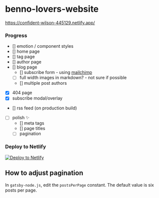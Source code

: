 # benno-lovers-website 

https://confident-wilson-445129.netlify.app/


### Progress

- [] emotion / component styles
- [] home page
- [] tag page
- [] author page
- [] blog page
  - [] subscribe form - using [mailchimp](https://mailchimp.com)
  - [ ] full width images in markdown? - not sure if possible
  - [] multiple post authors
- [x] 404 page
- [x] subscribe modal/overlay
- [] rss feed (on production build)
- [ ] polish ✨
  - [] meta tags
  - [] page titles
  - [ ] pagination

### Deploy to Netlify

[![Deploy to Netlify](https://www.netlify.com/img/deploy/button.svg)](https://app.netlify.com/start/deploy?repository=https://github.com/scttcper/gatsby-casper)

## How to adjust pagination

In `gatsby-node.js`, edit the `postsPerPage` constant. The default value is
six posts per page.
